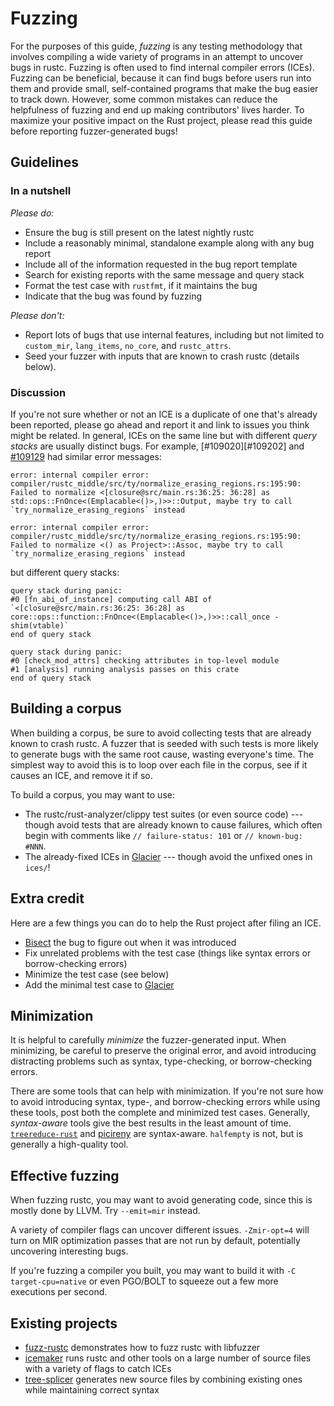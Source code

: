 # Fuzzing

<!-- date-check: Mar 2023 -->

For the purposes of this guide, *fuzzing* is any testing methodology that
involves compiling a wide variety of programs in an attempt to uncover bugs in
rustc. Fuzzing is often used to find internal compiler errors (ICEs). Fuzzing
can be beneficial, because it can find bugs before users run into them and
provide small, self-contained programs that make the bug easier to track down.
However, some common mistakes can reduce the helpfulness of fuzzing and end up
making contributors' lives harder. To maximize your positive impact on the Rust
project, please read this guide before reporting fuzzer-generated bugs!

## Guidelines

### In a nutshell

*Please do:*

- Ensure the bug is still present on the latest nightly rustc
- Include a reasonably minimal, standalone example along with any bug report
- Include all of the information requested in the bug report template
- Search for existing reports with the same message and query stack
- Format the test case with `rustfmt`, if it maintains the bug
- Indicate that the bug was found by fuzzing

*Please don't:*

- Report lots of bugs that use internal features, including but not limited to
  `custom_mir`, `lang_items`, `no_core`, and `rustc_attrs`.
- Seed your fuzzer with inputs that are known to crash rustc (details below).

### Discussion

If you're not sure whether or not an ICE is a duplicate of one that's already
been reported, please go ahead and report it and link to issues you think might
be related. In general, ICEs on the same line but with different *query stacks*
are usually distinct bugs. For example, [#109020][#109202] and [#109129][#109129]
had similar error messages:

```
error: internal compiler error: compiler/rustc_middle/src/ty/normalize_erasing_regions.rs:195:90: Failed to normalize <[closure@src/main.rs:36:25: 36:28] as std::ops::FnOnce<(Emplacable<()>,)>>::Output, maybe try to call `try_normalize_erasing_regions` instead
```
```
error: internal compiler error: compiler/rustc_middle/src/ty/normalize_erasing_regions.rs:195:90: Failed to normalize <() as Project>::Assoc, maybe try to call `try_normalize_erasing_regions` instead
```
but different query stacks:
```
query stack during panic:
#0 [fn_abi_of_instance] computing call ABI of `<[closure@src/main.rs:36:25: 36:28] as core::ops::function::FnOnce<(Emplacable<()>,)>>::call_once - shim(vtable)`
end of query stack
```
```
query stack during panic:
#0 [check_mod_attrs] checking attributes in top-level module
#1 [analysis] running analysis passes on this crate
end of query stack
```

[#109020]: https://github.com/rust-lang/rust/issues/109020
[#109129]: https://github.com/rust-lang/rust/issues/109129

## Building a corpus

When building a corpus, be sure to avoid collecting tests that are already
known to crash rustc. A fuzzer that is seeded with such tests is more likely to
generate bugs with the same root cause, wasting everyone's time. The simplest
way to avoid this is to loop over each file in the corpus, see if it causes an
ICE, and remove it if so.

To build a corpus, you may want to use:

- The rustc/rust-analyzer/clippy test suites (or even source code) --- though avoid
  tests that are already known to cause failures, which often begin with comments
  like `// failure-status: 101` or `// known-bug: #NNN`.
- The already-fixed ICEs in [Glacier][glacier] --- though avoid the unfixed
  ones in `ices/`!

## Extra credit

Here are a few things you can do to help the Rust project after filing an ICE.

- [Bisect][bisect] the bug to figure out when it was introduced 
- Fix unrelated problems with the test case (things like syntax errors or
  borrow-checking errors)
- Minimize the test case (see below)
- Add the minimal test case to [Glacier][glacier]

[bisect]: https://github.com/rust-lang/cargo-bisect-rustc/blob/master/TUTORIAL.md

## Minimization

It is helpful to carefully *minimize* the fuzzer-generated input. When
minimizing, be careful to preserve the original error, and avoid introducing
distracting problems such as syntax, type-checking, or borrow-checking errors.

There are some tools that can help with minimization. If you're not sure how
to avoid introducing syntax, type-, and borrow-checking errors while using
these tools, post both the complete and minimized test cases. Generally,
*syntax-aware* tools give the best results in the least amount of time.
[`treereduce-rust`][treereduce] and [picireny][picireny] are syntax-aware.
`halfempty` is not, but is generally a high-quality tool.

[halfempty]: https://github.com/googleprojectzero/halfempty
[picireny]: https://github.com/renatahodovan/picireny
[treereduce]: https://github.com/langston-barrett/treereduce

## Effective fuzzing

When fuzzing rustc, you may want to avoid generating code, since this is mostly
done by LLVM. Try `--emit=mir` instead.

A variety of compiler flags can uncover different issues. `-Zmir-opt=4` will
turn on MIR optimization passes that are not run by default, potentially
uncovering interesting bugs.

If you're fuzzing a compiler you built, you may want to build it with `-C
target-cpu=native` or even PGO/BOLT to squeeze out a few more executions per
second.

## Existing projects

- [fuzz-rustc][fuzz-rustc] demonstrates how to fuzz rustc with libfuzzer
- [icemaker][icemaker] runs rustc and other tools on a large number of source
  files with a variety of flags to catch ICEs
- [tree-splicer][tree-splicer] generates new source files by combining existing
  ones while maintaining correct syntax

[glacier]: https://github.com/rust-lang/glacier
[fuzz-rustc]: https://github.com/dwrensha/fuzz-rustc
[icemaker]: https://github.com/matthiaskrgr/icemaker/
[tree-splicer]: https://github.com/langston-barrett/tree-splicer/
